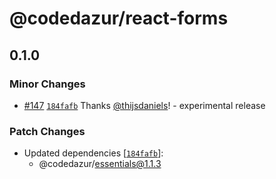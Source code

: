 # @codedazur/react-forms

## 0.1.0

### Minor Changes

- [#147](https://github.com/codedazur/toolkit/pull/147) [`184fafb`](https://github.com/codedazur/toolkit/commit/184fafb3f0000696b9ea7afa78f48359265d76b8) Thanks [@thijsdaniels](https://github.com/thijsdaniels)! - experimental release

### Patch Changes

- Updated dependencies [[`184fafb`](https://github.com/codedazur/toolkit/commit/184fafb3f0000696b9ea7afa78f48359265d76b8)]:
  - @codedazur/essentials@1.1.3
